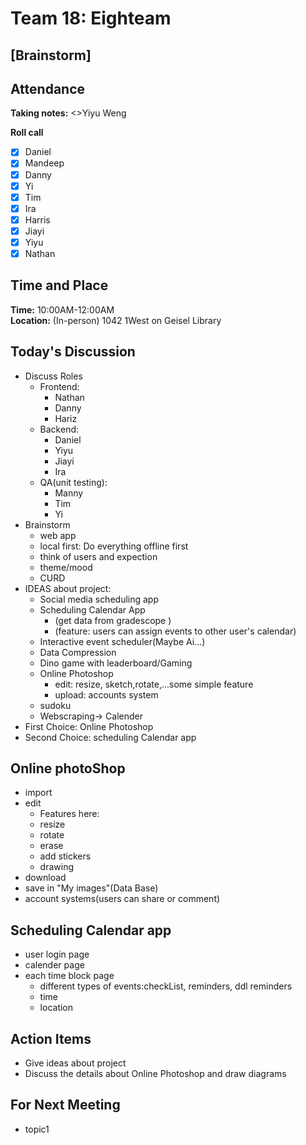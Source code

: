 # Team 18: Eighteam

## \[Brainstorm\]
  
## Attendance
**Taking notes:** <>Yiyu Weng
  
**Roll call**
- [x] Daniel
- [x] Mandeep
- [x] Danny
- [x] Yi
- [x] Tim
- [x] Ira
- [x] Harris
- [x] Jiayi
- [x] Yiyu
- [x] Nathan
  
## Time and Place
**Time:** 10:00AM-12:00AM
<br/>
**Location:** (In-person) 1042 1West on Geisel Library 
  
## Today's Discussion
- Discuss Roles
  - Frontend:
    - Nathan
    - Danny
    - Hariz
  - Backend:
    - Daniel
    - Yiyu
    - Jiayi
    - Ira
  - QA(unit testing):
    - Manny
    - Tim
    - Yi
- Brainstorm
  - web app
  - local first: Do everything offline first
  - think of users and expection
  - theme/mood
  - CURD
- IDEAS about project:
  - Social media scheduling app
  - Scheduling Calendar App
      - (get data from gradescope )
      - (feature: users can assign events to other user's calendar)
  - Interactive event scheduler(Maybe Ai...)
  - Data Compression
  - Dino game with leaderboard/Gaming
  - Online Photoshop
    - edit: resize, sketch,rotate,...some simple feature
    - upload: accounts system 
  - sudoku
  - Webscraping-> Calender
- First Choice: Online Photoshop
- Second Choice: scheduling Calendar app
  
## Online photoShop
  - import
  - edit
    - Features here:
    - resize
    - rotate
    - erase 
    - add stickers 
    - drawing
  - download
  - save in "My images"(Data Base)
  - account systems(users can share or comment)
## Scheduling Calendar app
  - user login page
  - calender page
  - each time block page
    - different types of events:checkList, reminders, ddl reminders
    - time
    - location
  
## Action Items
- Give ideas about project
- Discuss the details about Online Photoshop and draw diagrams 
 
## For Next Meeting
- topic1

